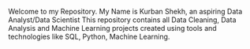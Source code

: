 Welcome to my Repository.
My Name is Kurban Shekh, an aspiring Data Analyst/Data Scientist
This repository contains all Data Cleaning, Data Analysis and Machine Learning projects created using tools and technologies like SQL, Python, Machine Learning.
